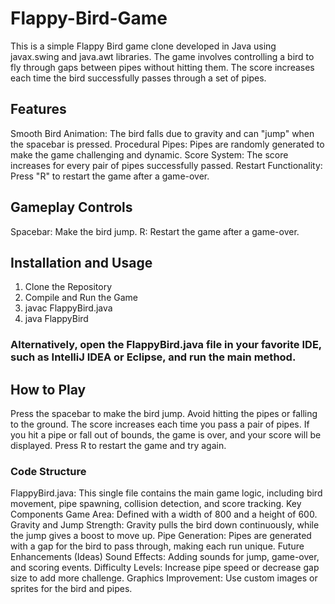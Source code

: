 # Flappy-Bird-Game
This is a simple Flappy Bird game clone developed in Java using javax.swing and java.awt libraries. The game involves controlling a bird to fly through gaps between pipes without hitting them. The score increases each time the bird successfully passes through a set of pipes.

## Features
Smooth Bird Animation: The bird falls due to gravity and can "jump" when the spacebar is pressed.
Procedural Pipes: Pipes are randomly generated to make the game challenging and dynamic.
Score System: The score increases for every pair of pipes successfully passed.
Restart Functionality: Press "R" to restart the game after a game-over.

## Gameplay Controls
Spacebar: Make the bird jump.
R: Restart the game after a game-over.

## Installation and Usage
1. Clone the Repository
2. Compile and Run the Game
3. javac FlappyBird.java
4. java FlappyBird
### Alternatively, open the FlappyBird.java file in your favorite IDE, such as IntelliJ IDEA or Eclipse, and run the main method.

## How to Play
Press the spacebar to make the bird jump.
Avoid hitting the pipes or falling to the ground.
The score increases each time you pass a pair of pipes.
If you hit a pipe or fall out of bounds, the game is over, and your score will be displayed.
Press R to restart the game and try again.

### Code Structure
FlappyBird.java: This single file contains the main game logic, including bird movement, pipe spawning, collision detection, and score tracking.
Key Components
Game Area: Defined with a width of 800 and a height of 600.
Gravity and Jump Strength: Gravity pulls the bird down continuously, while the jump gives a boost to move up.
Pipe Generation: Pipes are generated with a gap for the bird to pass through, making each run unique.
Future Enhancements (Ideas)
Sound Effects: Adding sounds for jump, game-over, and scoring events.
Difficulty Levels: Increase pipe speed or decrease gap size to add more challenge.
Graphics Improvement: Use custom images or sprites for the bird and pipes.
